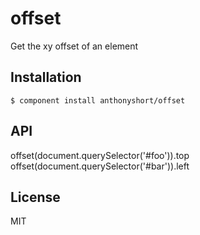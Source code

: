 
# offset

  Get the xy offset of an element

## Installation

    $ component install anthonyshort/offset

## API

   offset(document.querySelector('#foo')).top
   offset(document.querySelector('#bar')).left

## License

  MIT
